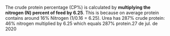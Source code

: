 The crude protein percentage (CP%) is calculated by **multiplying the nitrogen (N) percent of feed by 6.25**. This is because on average protein contains around 16% Nitrogen (1/0.16 = 6.25). Urea has 287% crude protein: 46% nitrogen multiplied by 6.25 which equals 287% protein.27 de jul. de 2020